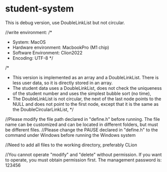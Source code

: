 # student-system

This is debug version, use DoubleLinkList but not circular. 

//write environment:
/*
 * System: MacOS
 * Hardware environment: MacbookPro (M1 chip)
 * Software Environment: Clion2022
 * Encoding: UTF-8
 */

/*
 * This version is implemented as an array and a DoubleLinkList. There is less user data, so it is directly stored in an array.
 * The student data uses a DoubleLinkList, does not check the uniqueness of the student number and uses the simplest bubble sort (no time),
 * The DoubleLinkList is not circular, the next of the last node points to the NULL and does not point to the first node, except that it is the same as the DoubleCircularLinkList,
 */

//Please modify the file path declared in "define.h" before running. The file name can be customized and can be located in different folders, but must be different files.
//Please change the PAUSE declared in "define.h" to the command under Windows before running the Windows system

//Need to add all files to the working directory, preferably CLion

//You cannot operate "modify" and "delete" without permission. If you want to operate, you must obtain permission first. The management password is: 123456

